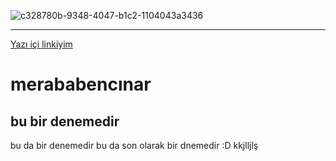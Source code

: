 ![c328780b-9348-4047-b1c2-1104043a3436](https://user-images.githubusercontent.com/61086421/235379830-cd3a84f3-b5f0-408e-b4fa-26f55f8943f7.jpg)
***
[Yazı içi linkiyim](https://www.google.com)


# merababencınar
## bu bir denemedir
bu da bir denemedir
bu da son olarak bir dnemedir :D
kkjlljlş
